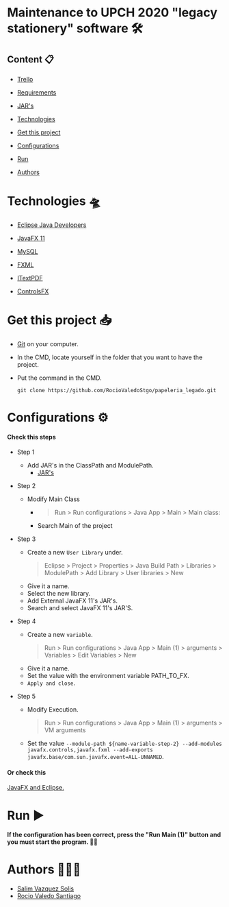 # Maintenance to UPCH 2020 "legacy stationery" software 🛠

## Content 📋

-  [Trello](https://trello.com/b/LCEY0tAQ)

-  [Requirements](https://docs.google.com/document/d/1TUnLOxqZ_Zlmv3QmgArtjHjJ0VBsFH5OscPsshVyW7E/edit?usp=sharing)

-  [JAR's](https://drive.google.com/drive/folders/1Gk_ZLiixr_vatw2aHaJLkwnyckHinNIu?usp=sharing)

-  [Technologies](#technologies-)

-  [Get this project](#get-this-project-)

-  [Configurations](#configurations-)

-  [Run](#run-)

-  [Authors](#authors-)

  

# Technologies 🛸

-  [Eclipse Java Developers](https://www.eclipse.org/downloads/packages/)

-  [JavaFX 11](https://adoptopenjdk.net/)

-  [MySQL](https://www.mysql.com/downloads/)

-  [FXML](https://openjfx.io/javadoc/11/javafx.fxml/javafx/fxml/doc-files/introduction_to_fxml.html)

-  [ITextPDF](http://www.java2s.com/Code/Jar/i/Downloaditextpdf510jar.htm)

-  [ControlsFX](https://www.youtube.com/redirect?v=SkXYg3M0hOQ&redir_token=QUFFLUhqa0xkT081a2ppVU1GWkhUY2p3dlp2WUJQQUhiZ3xBQ3Jtc0ttM1JsaXBVdVhqbERMVGFDSHlLakFxcXVoeGk4THlMa2VVcGRRY1ZCYjJVd3ZNckRMOEhwenB4S2ZDbjhHVlB3T085alRyTW1fUzQwZHhRYXVYUktianhCaVBScDFCZXJoVFc3aVFkUmNBS2VhaTVJSQ%3D%3D&event=video_description&q=http%3A%2F%2Ffxexperience.com%2Fdownloads%2Fcontrolsfx-8-40-14)

  

# Get this project 📥

-  [Git](https://git-scm.com/downloads) on your computer.

- In the CMD, locate yourself in the folder that you want to have the project.

- Put the command in the CMD.

	````
	git clone https://github.com/RocioValedoStgo/papeleria_legado.git
	````
  

# Configurations ⚙

#### Check this steps

- Step 1
	- Add JAR's in the ClassPath and ModulePath.
		- [JAR's](https://drive.google.com/drive/folders/1Gk_ZLiixr_vatw2aHaJLkwnyckHinNIu?usp=sharing)

- Step 2
	- Modify Main Class
		- > Run > Run configurations > Java App > Main > Main class:
		- Search Main of the project
- Step 3
	- Create a new `User Library` under.
		> Eclipse > Project > Properties > Java Build Path > Libraries > ModulePath > Add Library > User libraries > New
	- Give it a name.
	- Select the new library.
	- Add External JavaFX 11's JAR's.
	- Search and select JavaFX 11's JAR'S.
- Step 4
	- Create a new `variable`.
		> Run > Run configurations > Java App > Main (1) > arguments > Variables > Edit Variables > New
	- Give it a name.
	- Set the value with the environment variable PATH_TO_FX.
	- `Apply and close`.
- Step 5
	- Modify Execution.
		> Run > Run configurations > Java App > Main (1) > arguments > VM arguments
	- Set the value `--module-path ${name-variable-step-2} --add-modules javafx.controls,javafx.fxml --add-exports javafx.base/com.sun.javafx.event=ALL-UNNAMED`.
	
#### Or check this
[JavaFX and Eclipse.](https://openjfx.io/openjfx-docs/)

# Run ▶

  #### If the configuration has been correct, press the "Run Main (1)" button and you must start the program. 🤞🏼

# Authors 👨🏼‍💻

- [Salim Vazquez Solis](https://github.com/SalimVazquez)
- [Rocio Valedo Santiago](https://github.com/RocioValedoStgo)
